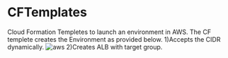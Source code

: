 # CFTemplates
Cloud Formation Templetes to launch an environment in AWS.
The CF templete creates the Environment as provided below.
1)Accepts the CIDR dynamically.
![aws](https://user-images.githubusercontent.com/13063473/43916198-bfdacf08-9bc1-11e8-873d-09728307fa95.PNG)
2)Creates ALB with target group.
